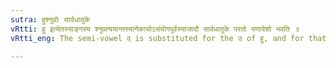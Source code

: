 ```yaml
---
sutra: हुश्नुवोः सार्वधातुके
vRtti: हु इत्येतस्याङ्गस्य श्नुप्रत्ययान्तस्यानेकाचोऽसंयोगपूर्वस्याजादौ सार्वधातुके परतो यणादेशो भवति ॥
vRtti_eng: The semi-vowel व् is substituted for the उ of हु, and for that of नु (the characteristic of the fifth class roots), before a _sarvadhatuka_ affix (III. 4. 113) beginning with a vowel, when the stem consists of more than one syllable and the उ is not preceded by a conjunct consonant.

---
```

